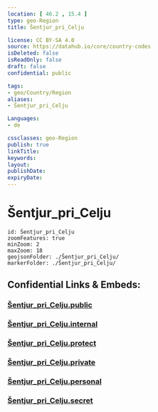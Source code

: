 ```yaml
---
location: [ 46.2 , 15.4 ] 
type: geo-Region
title: Šentjur_pri_Celju

license: CC BY-SA 4.0
source: https://datahub.io/core/country-codes
isDeleted: false
isReadOnly: false
draft: false
confidential: public

tags:
- geo/Country/Region
aliases:
- Šentjur_pri_Celju

Languages:
- de

cssclasses: geo-Region
publish: true
linkTitle: 
keywords: 
layout: 
publishDate: 
expiryDate: 
---
```


# Šentjur_pri_Celju

```leaflet
id: Šentjur_pri_Celju
zoomFeatures: true 
minZoom: 2 
maxZoom: 18
geojsonFolder: ./Šentjur_pri_Celju/
markerFolder: ./Šentjur_pri_Celju/
```


## Confidential Links & Embeds: 

### [Šentjur_pri_Celju.public](/_public/\Earth\Continent\Europe\Europe~Central\Slovenia\Regions~Slovenia\Savinjska\counties~SavinjskaŠentjur_pri_Celju.public.md) 

### [Šentjur_pri_Celju.internal](/_internal/\Earth\Continent\Europe\Europe~Central\Slovenia\Regions~Slovenia\Savinjska\counties~SavinjskaŠentjur_pri_Celju.internal.md) 

### [Šentjur_pri_Celju.protect](/_protect/\Earth\Continent\Europe\Europe~Central\Slovenia\Regions~Slovenia\Savinjska\counties~SavinjskaŠentjur_pri_Celju.protect.md) 

### [Šentjur_pri_Celju.private](/_private/\Earth\Continent\Europe\Europe~Central\Slovenia\Regions~Slovenia\Savinjska\counties~SavinjskaŠentjur_pri_Celju.private.md) 

### [Šentjur_pri_Celju.personal](/_personal/\Earth\Continent\Europe\Europe~Central\Slovenia\Regions~Slovenia\Savinjska\counties~SavinjskaŠentjur_pri_Celju.personal.md) 

### [Šentjur_pri_Celju.secret](/_secret/\Earth\Continent\Europe\Europe~Central\Slovenia\Regions~Slovenia\Savinjska\counties~SavinjskaŠentjur_pri_Celju.secret.md)


